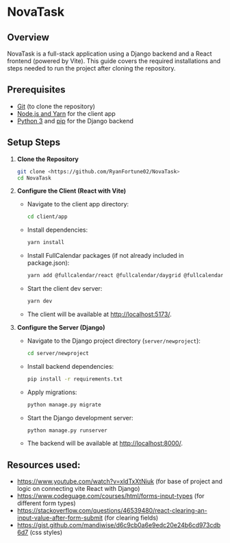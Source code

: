 # NovaTask

## Overview

NovaTask is a full-stack application using a Django backend and a React frontend (powered by Vite). This guide covers the required installations and steps needed to run the project after cloning the repository.

## Prerequisites

- [Git](https://git-scm.com/) (to clone the repository)
- [Node.js and Yarn](https://classic.yarnpkg.com/en/docs/install) for the client app
- [Python 3](https://www.python.org/downloads/) and [pip](https://pip.pypa.io/en/stable/) for the Django backend

## Setup Steps

1. **Clone the Repository**

   ```bash
   git clone <https://github.com/RyanFortune02/NovaTask>
   cd NovaTask
   ```

2. **Configure the Client (React with Vite)**

   - Navigate to the client app directory:
     ```bash
     cd client/app
     ```
   - Install dependencies:
     ```bash
     yarn install
     ```
   - Install FullCalendar packages (if not already included in package.json):
     ```bash
     yarn add @fullcalendar/react @fullcalendar/daygrid @fullcalendar/timegrid @fullcalendar/interaction @fullcalendar/list
     ```
   - Start the client dev server:
     ```bash
     yarn dev
     ```
   - The client will be available at [http://localhost:5173/](http://localhost:5173/).

3. **Configure the Server (Django)**
   - Navigate to the Django project directory (`server/newproject`):
     ```bash
     cd server/newproject
     ```
   - Install backend dependencies:
     ```bash
     pip install -r requirements.txt
     ```
   - Apply migrations:
     ```bash
     python manage.py migrate
     ```
   - Start the Django development server:
     ```bash
     python manage.py runserver
     ```
   - The backend will be available at [http://localhost:8000/](http://localhost:8000/).

## Resources used:

- https://www.youtube.com/watch?v=xldTxXtNiuk (for base of project and logic on connecting vite React with Django)
- https://www.codeguage.com/courses/html/forms-input-types (for different form types)
- https://stackoverflow.com/questions/46539480/react-clearing-an-input-value-after-form-submit (for clearing fields)
- https://gist.github.com/mandiwise/d6c9cb0a6e9edc20e24b6cd973cdb6d7 (css styles)
